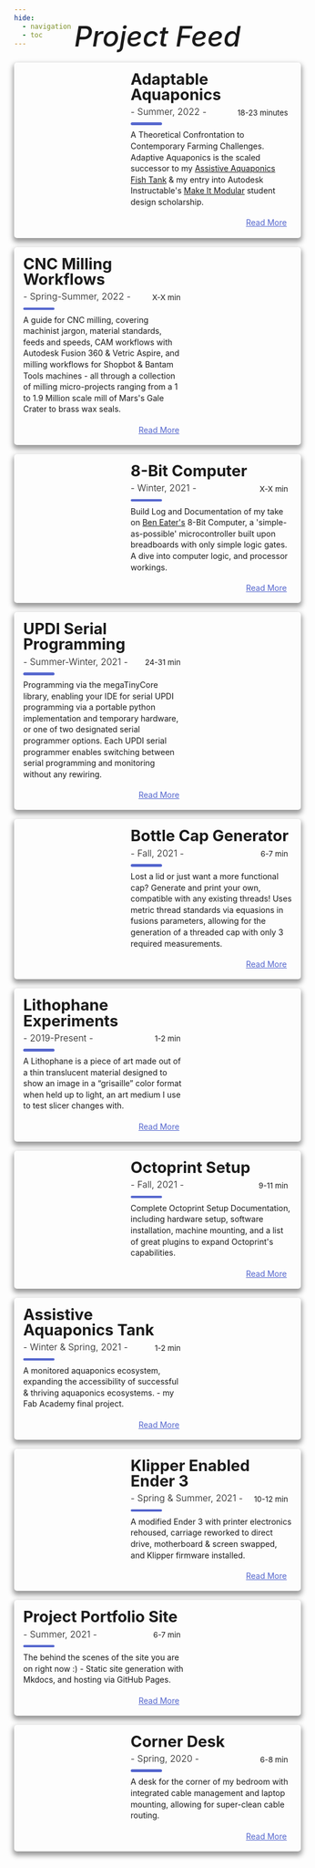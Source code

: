 ```yaml
---
hide:
  - navigation
  - toc
---
```


<script src="https://kit.fontawesome.com/79ff35ecec.js" crossorigin="anonymous"></script>

<style>

[data-md-color-scheme="default"] {
--cover-color: white;
}

[data-md-color-scheme="slate"] {
--cover-color: #212226;
}

.post {
  display: flex;
  flex-direction: column;
  margin: 1rem auto;
  box-shadow: 0 5px 9px 2px rgba(0, 0, 0, 0.4);
  margin-bottom: 1.6%;
  background: inherit;
  line-height: 1.4;
  border-radius: 5px;
  overflow: hidden;
  z-index: 0;
}

.post:hover .photo {
  transform: scale(1.08) rotate(1deg);
}

.post .meta {
  position: relative;
  z-index: 0;
  height: 200px;
}

.post .photo {
  position: absolute;
  top: 0;
  right: 0;
  bottom: 0;
  left: 0;
  background-size: cover;
  background-position: center;
  transition: transform 0.2s;
}

.post .details a {
  -webkit-text-decoration: dotted underline;
          text-decoration: dotted underline;
}

.post .details .tags li {
  margin-right: 2px;
}

.post .details .tags li:first-child {
  margin-left: -4px;
}

.post .description {
  padding: 1rem;
  background: inherit;
  position: relative;
  z-index: 1;
}

.post .description h1 {
  line-height: 1;
  margin: 0;
  color: inherit;
  font-size: 1.7rem;
}

.post .description h2 {
  font-size: 1rem;
  font-weight: 300;
  color: inherit;
  margin-top: 5px;
}

.post .description .read-more {
  float: right;
  text-align: right;
  margin-top: -1.25em;
  height: 1.45em;
  width: 6.5em;
}

.post .description .con {
  position: relative;
  margin-top: 1em;
  height: 1.45em;
  width: 9em;
}

.post .description .con .share {
  float:left;
  font-size: 1.1em;
}

.post .description .con .share a {
  color: inherit;
}

.post .description .read-more a {
  color: #5466ce;
  display: inline-block;
  position: relative;
}

.post .description .read-more a:after {
  font-weight: 1000;
  content:  "-->";
  margin-left: -10px;
  opacity: 0;
  vertical-align: middle;
  transition: margin 0.3s, opacity 0.3s;
}

.post .description .read-more a:hover:after {
  margin-left: 5px;
  opacity: 1;
}

.twitter {
  padding-left: 0.2em;
  padding-right: 0.2em;
}

.con .share a.twitter:hover {
  color: #00acee;
}

.fb {
  padding-right: 0.2em;
}

.con .share a.fb:hover {
  color: #3b5998;
}

.pin {
  padding-left: 0.2em;
  padding-right: 0.2em;
}

.con .share a.pin:hover {
  color: 	#E60023;
}

.ln {
  padding-left: 0.2em;
  padding-right: 0.2em;
}

.con .share a.ln:hover {
  color: #0e76a8;
}

.email {
  padding-left: 0.2em;
}

.con .share a.email:hover {
  color: #5466ce;
}

.post p {
  position: relative;
  color: inherit;
  margin: 1rem 0 0;
}

.post p:first-of-type {
  margin-top: 1.25rem;
}

.post p:first-of-type:before {
  content: "";
  position: absolute;
  height: 4.5px;
  background-color: #5466ce;
  width: 55px;
  top: -0.75rem;
  border-radius: 5px;
}

.post:hover .details {
  left: 0%;
}

.time {
  position: relative;
  float:right;
  font-size: 0.95em;
  margin-top: -2.41em;
  margin-right: 0.5em;
  color: inherit;
}

.title {
  margin-top: -1.3em;
  font-size: 3.5em;
  font-weight: 500;
  font-style: oblique;
}

@media (min-width: 640px) {
  .post {
    flex-direction: row;
    max-width: 700px;
  }

  .post .meta {
    flex-basis: 40%;
    height: auto;
  }

  .post .description {
    flex-basis: 60%;
  }

  .post .description:before {
    transform: skewX(-3deg);
    background: var(--cover-color); 
    content: "";
    width: 40px;
    position: absolute;
    left: -10px;
    top: 0;
    bottom: 0;
    z-index: -1;
  }

  .post.alt {
    flex-direction: row-reverse;
  }

  .post.alt .description:before {
    left: inherit;
    right: -10px;
    transform: skew(3deg);
  }

  .post.alt .details {
    padding-left: 25px;
  }

}

</style>

 <center>
  <div class="title">Project Feed</div>
 </center >

 <div class="post">
    <div class="meta">
      <div class="photo" style="background-image: url('../images/AdaptableAquaponics/cover.jpg')"></div>
    </div>
    <div class="description">
      <h1>Adaptable Aquaponics</h1>
      <h2>- Summer, 2022 -</h2> <span class="time"><i class="far fa-clock"></i> 18-23 minutes</span>
      <p>A Theoretical Confrontation to Contemporary Farming Challenges. Adaptive Aquaponics is the scaled successor to my <a href="https://teddywarner.org/Projects/AssistiveAquaponics/">Assistive Aquaponics Fish Tank</a> & my entry into Autodesk Instructable's <a href="https://www.instructables.com/contest/makeitmodular2022/">Make It Modular</a> student design scholarship.</p>
      <div class="con">
       <span class="share" style=" color: inherit;">
        <a class="fb" title="Share on Facebook" href="https://www.facebook.com/sharer/sharer.php?u=https://teddywarner.org/Projects/AdaptableAquaponics/"><i class="fab fa-facebook-square"></i></a>
        <a class="twitter" title="Share on Twitter" href="https://twitter.com/intent/tweet?url=https://teddywarner.org/Projects/AdaptableAquaponics/&text=Check%20out%20Adaptable%20Aquaponics%20on%20teddywarner.org!"><i class="fab fa-twitter"></i></a>
        <a class="pin" title="Share on Pinterest" href="https://pinterest.com/pin/create/button/?url=https://teddywarner.org/Projects/AdaptableAquaponics/&media=&description=Check%20out%20Adaptable%20Aquaponics%20on%20teddywarner.org!"><i class="fab fa-pinterest"></i></a>
        <a class="ln" title="Share on LinkedIn" href="https://www.linkedin.com/shareArticle?mini=true&url=https://teddywarner.org/Projects/AdaptableAquaponics/"><i class="fab fa-linkedin"></i></a>
        <a class="email" title="Share via Email" href="mailto:info@example.com?&subject=&cc=&bcc=&body=https://teddywarner.org/Projects/AdaptableAquaponics/%0ACheck%20out%20Adaptable%20Aquaponics%20on%20teddywarner.org!"><i class="fas fa-paper-plane"></i></a>
       </span>
      </div>
      <p class="read-more">
        <a href="../Projects/AdaptableAquaponics/">Read More</a>
      </p>
    </div>
  </div>

 <div class="post alt">
    <div class="meta">
      <div class="photo" style="background-image: url('../images/MillingWorkflow/cover.jpg')"></div>
    </div>
    <div class="description">
      <h1>CNC Milling Workflows</h1>
      <h2>- Spring-Summer, 2022 -</h2> <span class="time"><i class="far fa-clock"></i> X-X min</span>
      <p>A guide for CNC milling, covering machinist jargon, material standards, feeds and speeds, CAM workflows with Autodesk Fusion 360 & Vetric Aspire, and milling workflows for Shopbot & Bantam Tools machines - all through a collection of milling micro-projects ranging from a 1 to 1.9 Million scale mill of Mars's Gale Crater to brass wax seals.</p>
      <div class="con">
       <span class="share" style=" color: inherit;">
        <a class="fb" title="Share on Facebook" href="https://www.facebook.com/sharer/sharer.php?u=https://teddywarner.org/Projects/MillingWorflow/"><i class="fab fa-facebook-square"></i></a>
        <a class="twitter" title="Share on Twitter" href="https://twitter.com/intent/tweet?url=https://teddywarner.org/Projects/MillingWorflow/&text=Check%20out%20the%20CNC%20Milling%20Workflows%20article%20on%20teddywarner.org!"><i class="fab fa-twitter"></i></a>
        <a class="pin" title="Share on Pinterest" href="https://pinterest.com/pin/create/button/?url=https://teddywarner.org/Projects/MillingWorflow/&media=&description=Check%20out%20the%20CNC%20Milling%20Workflows%20article%20on%20teddywarner.org!"><i class="fab fa-pinterest"></i></a>
        <a class="ln" title="Share on LinkedIn" href="https://www.linkedin.com/shareArticle?mini=true&url=https://teddywarner.org/Projects/MillingWorflow/"><i class="fab fa-linkedin"></i></a>
        <a class="email" title="Share via Email" href="mailto:info@example.com?&subject=&cc=&bcc=&body=https://teddywarner.org/Projects/MillingWorflow/%0ACheck%20out%20the%20CNC%20Milling%20Workflows%20article%20on%20teddywarner.org!"><i class="fas fa-paper-plane"></i></a>
       </span>
      </div>
      <p class="read-more">
        <a href="../Projects/MillingWorflow/">Read More</a>
      </p>
    </div>
  </div>

<div class="post">
    <div class="meta">
      <div class="photo" style="background-image: url('../images/8-bitComputer/clockmodule.jpg')"></div>
    </div>
    <div class="description">
      <h1>8-Bit Computer</h1> 
      <h2>- Winter, 2021 -</h2> <span class="time"><i class="far fa-clock"></i> X-X min</span>
      <p> Build Log and Documentation of my take on <a href="https://eater.net/">Ben Eater's</a> 8-Bit Computer, a 'simple-as-possible' microcontroller built upon breadboards with only simple logic gates. A dive into computer logic, and processor workings.</p>
      <div class="con">
       <span class="share" style=" color: inherit;">
        <a class="fb" title="Share on Facebook" href="https://www.facebook.com/sharer/sharer.php?u=https://teddywarner.org/Projects/8-bit/"><i class="fab fa-facebook-square"></i></a>
        <a class="twitter" title="Share on Twitter" href="https://twitter.com/intent/tweet?url=https://teddywarner.org/Projects/8-bit/&text=Check%20Out%20the%208-bit%20Breadboard%20Computer%20(Ben%20Eater%20Build%20Log)%20on"><i class="fab fa-twitter"></i></a>
        <a class="pin" title="Share on Pinterest" href="https://pinterest.com/pin/create/button/?url=https://teddywarner.org/Projects/8-bit/&media=&description=Check%20Out%20the%208-bit%20Breadboard%20Computer%20(Ben%20Eater%20Build%20Log)%20on%20https://teddywarner.org/Projects/8-bit/%20!"><i class="fab fa-pinterest"></i></a>
        <a class="ln" title="Share on LinkedIn" href="https://www.linkedin.com/shareArticle?mini=true&url=https://teddywarner.org/Projects/8-bit/"><i class="fab fa-linkedin"></i></a>
        <a class="email" title="Share via Email" href="mailto:info@example.com?&subject=&cc=&bcc=&body=Check%20Out%20the%208-bit%20Breadboard%20Computer%20(Ben%20Eater%20Build%20Log)%20on%20https://teddywarner.org/Projects/8-bit/%20!"><i class="fas fa-paper-plane"></i></a>
       </span>
      </div>
       <p class="read-more">
        <a href="../Projects/8-bit">Read More</a>
       </p> 
    </div>
  </div>

  <div class="post alt">
    <div class="meta">
      <div class="photo" style="background-image: url('../images/SerialUPDI/ftdi2updisolderedtop.jpg')"></div>
    </div>
    <div class="description">
      <h1>UPDI Serial Programming</h1>
      <h2>- Summer-Winter, 2021 -</h2> <span class="time"><i class="far fa-clock"></i> 24-31 min</span>
      <p>Programming via the megaTinyCore library, enabling your IDE for serial UPDI programming via a portable python implementation and temporary hardware, or one of two designated serial programmer options. Each UPDI serial programmer enables switching between serial programming and monitoring without any rewiring.</p>
      <div class="con">
       <span class="share" style=" color: inherit;">
        <a class="fb" title="Share on Facebook" href="https://www.facebook.com/sharer/sharer.php?u=https://teddywarner.org/Projects/SerialUPDI/"><i class="fab fa-facebook-square"></i></a>
        <a class="twitter" title="Share on Twitter" href="https://twitter.com/intent/tweet?url=https://teddywarner.org/Projects/SerialUPDI/&text=Check%20Out%20UPDI%20Serial%20Programming%20on"><i class="fab fa-twitter"></i></a>
        <a class="pin" title="Share on Pinterest" href="https://pinterest.com/pin/create/button/?url=https://teddywarner.org/Projects/SerialUPDI/&media=&description=Check%20Out%20UPDI%20Serial%20Programming%20on%20https://teddywarner.org/Projects/SerialUPDI/%20!"><i class="fab fa-pinterest"></i></a>
        <a class="ln" title="Share on LinkedIn" href="https://www.linkedin.com/shareArticle?mini=true&url=https://teddywarner.org/Projects/SerialUPDI/"><i class="fab fa-linkedin"></i></a>
        <a class="email" title="Share via Email" href="mailto:info@example.com?&subject=&cc=&bcc=&body=Check%20Out%20UPDI%20Serial%20Programming%20on%20https://teddywarner.org/Projects/SerialUPDI/%20!"><i class="fas fa-paper-plane"></i></a>
       </span>
      </div>
      <p class="read-more">
        <a href="../Projects/SerialUPDI">Read More</a>
      </p>
    </div>
  </div>

  <div class="post">
    <div class="meta">
      <div class="photo" style="background-image: url('../images/ParametricGenerator/beautyshot1.jpg')"></div>
    </div>
    <div class="description">
      <h1>Bottle Cap Generator</h1>
      <h2>- Fall, 2021 -</h2> <span class="time"><i class="far fa-clock"></i> 6-7 min</span>
      <p>Lost a lid or just want a more functional cap? Generate and print your own, compatible with any existing threads! Uses metric thread standards via equasions in fusions parameters, allowing for the generation of a threaded cap with only 3 required measurements.</p>
      <div class="con">
       <span class="share" style=" color: inherit;">
        <a class="fb" title="Share on Facebook" href="https://www.facebook.com/sharer/sharer.php?u=https://teddywarner.org/Projects/ParametricGenerator/"><i class="fab fa-facebook-square"></i></a>
        <a class="twitter" title="Share on Twitter" href="https://twitter.com/intent/tweet?url=https://teddywarner.org/Projects/ParametricGenerator/&text=Check%20Out%20the%20Parametric%20Bottle%20Cap%20Generator%20on"><i class="fab fa-twitter"></i></a>
        <a class="pin" title="Share on Pinterest" href="https://pinterest.com/pin/create/button/?url=https://teddywarner.org/Projects/ParametricGenerator/&media=&description=Check%20Out%20the%20Parametric%20Bottle%20Cap%20Generator%20on%20https://teddywarner.org/Projects/ParametricGenerator/%20!"><i class="fab fa-pinterest"></i></a>
        <a class="ln" title="Share on LinkedIn" href="https://www.linkedin.com/shareArticle?mini=true&url=https://teddywarner.org/Projects/ParametricGenerator/"><i class="fab fa-linkedin"></i></a>
        <a class="email" title="Share via Email" href="mailto:info@example.com?&subject=&cc=&bcc=&body=Check%20Out%20the%20Parametric%20Bottle%20Cap%20Generator%20on%20https://teddywarner.org/Projects/ParametricGenerator/"><i class="fas fa-paper-plane"></i></a>
       </span>
      </div>
      <p class="read-more">
        <a href="../Projects/ParametricGenerator">Read More</a>
      </p>
    </div>
  </div>

  <div class="post alt">
    <div class="meta">
      <div class="photo" style="background-image: url('../images/LithophaneExperiments/friendslithophane.jpg')"></div>
    </div>
    <div class="description">
      <h1>Lithophane Experiments</h1>
      <h2>- 2019-Present -</h2> <span class="time"><i class="far fa-clock"></i> 1-2 min</span>
      <p>A Lithophane is a piece of art made out of a thin translucent material designed to show an image in a “grisaille” color format when held up to light, an art medium I use to test slicer changes with.</p>
      <div class="con">
       <span class="share" style=" color: inherit;">
        <a class="fb" title="Share on Facebook" href="https://www.facebook.com/sharer/sharer.php?u=https://teddywarner.org/Projects/LithophaneExperiments/"><i class="fab fa-facebook-square"></i></a>
        <a class="twitter" title="Share on Twitter" href="https://twitter.com/intent/tweet?url=https://teddywarner.org/Projects/LithophaneExperiments/&text=Check%20Out%20this%20compilation%20of%20Litophanes%20on"><i class="fab fa-twitter"></i></a>
        <a class="pin" title="Share on Pinterest" href="https://pinterest.com/pin/create/button/?url=https://teddywarner.org/Projects/LithophaneExperiments/&media=&description=Check%20Out%20this%20compilation%20of%20Litophanes%20on%20https://teddywarner.org/Projects/LithophaneExperiments/%20!"><i class="fab fa-pinterest"></i></i></a>
        <a class="ln" title="Share on LinkedIn" href="https://www.linkedin.com/shareArticle?mini=true&url=https://teddywarner.org/Projects/LithophaneExperiments/"><i class="fab fa-linkedin"></i></i></a>
        <a class="email" title="Share via Email" href="mailto:info@example.com?&subject=&cc=&bcc=&body=Check%20Out%20this%20compilation%20of%20Litophanes%20on%20https://teddywarner.org/Projects/LithophaneExperiments/"><i class="fas fa-paper-plane"></i></i></i></a>
       </span>
      </div>
      <p class="read-more">
        <a href="../Projects/LithophaneExperiments">Read More</a>
      </p>
    </div>
  </div>

  <div class="post">
    <div class="meta">
      <div class="photo" style="background-image: url('../images/Octoprint/personaloctoprint.jpg')"></div>
    </div>
    <div class="description">
      <h1>Octoprint Setup</h1>
      <h2>- Fall, 2021 -</h2> <span class="time"><i class="far fa-clock"></i> 9-11 min</span>
      <p>Complete Octoprint Setup Documentation, including hardware setup, software installation, machine mounting, and a list of great plugins to expand Octoprint's capabilities.</p>
      <div class="con">
       <span class="share" style=" color: inherit;">
        <a class="fb" title="Share on Facebook" href="https://www.facebook.com/sharer/sharer.php?u=https://teddywarner.org/Projects/Octoprint/"><i class="fab fa-facebook-square"></i></a>
        <a class="twitter" title="Share on Twitter" href="https://twitter.com/intent/tweet?url=https://teddywarner.org/Projects/Octoprint/&text=Setup%20an%20Instance%20of%20Octoprint%20for%20Your%20Machine%20With"><i class="fab fa-twitter"></i></a>
        <a class="pin" title="Share on Pinterest" href="https://pinterest.com/pin/create/button/?url=https://teddywarner.org/Projects/Octoprint/&media=&description=Setup%20an%20Instance%20of%20Octoprint%20for%20Your%20Machine%20With%20https://teddywarner.org/Projects/Octoprint/"><i class="fab fa-pinterest"></i></a>
        <a class="ln" title="Share on LinkedIn" href="https://www.linkedin.com/shareArticle?mini=true&url=https://teddywarner.org/Projects/Octoprint/"><i class="fab fa-linkedin"></i></a>
        <a class="email" title="Share via Email" href="mailto:info@example.com?&subject=&cc=&bcc=&body=Setup%20an%20Instance%20of%20Octoprint%20for%20Your%20Machine%20With%20https://teddywarner.org/Projects/Octoprint/"><i class="fas fa-paper-plane"></i></a>
       </span>
      </div>
      <p class="read-more">
        <a href="../Projects/Octoprint">Read More</a>
      </p>
    </div>
  </div>

  <div class="post alt">
    <div class="meta">
      <div class="photo" style="background-image: url('../images/AssistiveAquaponics/tankhighlight.jpg')"></div>
    </div>
    <div class="description">
      <h1>Assistive Aquaponics Tank</h1>
      <h2>- Winter & Spring, 2021 -</h2> <span class="time"><i class="far fa-clock"></i> 1-2 min</span>
      <p>A monitored aquaponics ecosystem, expanding the accessibility of successful & thriving aquaponics ecosystems. - my Fab Academy final project.</p>
      <div class="con">
       <span class="share" style=" color: inherit;">
        <a class="fb" title="Share on Facebook" href="https://www.facebook.com/sharer/sharer.php?u=https://fabacademy.org/2021/labs/charlotte/students/theodore-warner/Final%2520Project/final-project/"><i class="fab fa-facebook-square"></i></a>
        <a class="twitter" title="Share on Twitter" href="https://twitter.com/intent/tweet?url=https://fabacademy.org/2021/labs/charlotte/students/theodore-warner/Final%2520Project/final-project/&text=Check%20Out%20the%20Assistive%20Aquaponics%20Fish%20Tank%20on"><i class="fab fa-twitter"></i></a>
        <a class="pin" title="Share on Pinterest" href="https://pinterest.com/pin/create/button/?url=https://fabacademy.org/2021/labs/charlotte/students/theodore-warner/Final%2520Project/final-project/&media=&description=Check%20Out%20the%20Assistive%20Aquaponics%20Fish%20Tank%20on%20https://fabacademy.org/2021/labs/charlotte/students/theodore-warner/Final%2520Project/final-project/%20!"><i class="fab fa-pinterest"></i></a>
        <a class="ln" title="Share on LinkedIn" href="https://www.linkedin.com/shareArticle?mini=true&url=https://fabacademy.org/2021/labs/charlotte/students/theodore-warner/Final%2520Project/final-project/"><i class="fab fa-linkedin"></i></a>
        <a class="email" title="Share via Email" href="mailto:info@example.com?&subject=&cc=&bcc=&body=Check%20Out%20the%20Assistive%20Aquaponics%20Fish%20Tank%20on%20https://fabacademy.org/2021/labs/charlotte/students/theodore-warner/Final%2520Project/final-project/"><i class="fas fa-paper-plane"></i></a>
       </span>
      </div>
      <p class="read-more">
        <a href="../Projects/AssistiveAquaponics">Read More</a>
      </p>
    </div>
  </div>

  <div class="post">
    <div class="meta">
      <div class="photo" style="background-image: url('../images/KlipperEnder3/directdrive.jpg')"></div>
    </div>
    <div class="description">
      <h1>Klipper Enabled Ender 3</h1>
      <h2>- Spring & Summer, 2021 -</h2> <span class="time"><i class="far fa-clock"></i> 10-12 min</span>
      <p>A modified Ender 3 with printer electronics rehoused, carriage reworked to direct drive, motherboard & screen swapped, and Klipper firmware installed.</p>
      <div class="con">
       <span class="share" style=" color: inherit;">
        <a class="fb" title="Share on Facebook" href="https://www.facebook.com/sharer/sharer.php?u=https://teddywarner.org/Projects/KlipperEnder3/"><i class="fab fa-facebook-square"></i></a>
        <a class="twitter" title="Share on Twitter" href="https://twitter.com/intent/tweet?url=https://teddywarner.org/Projects/KlipperEnder3/&text=Check%20Out%20the%20Klipper%20Enabled%20Ender%203%20on"><i class="fab fa-twitter"></i></a>
        <a class="pin" title="Share on Pinterest" href="https://pinterest.com/pin/create/button/?url=https://teddywarner.org/Projects/KlipperEnder3/&media=&description=Check%20Out%20the%20Klipper%20Enabled%20Ender%203%20on%20https://teddywarner.org/Projects/KlipperEnder3/%20!"><i class="fab fa-pinterest"></i></a>
        <a class="ln" title="Share on LinkedIn" href="https://www.linkedin.com/shareArticle?mini=true&url=https://teddywarner.org/Projects/KlipperEnder3/"><i class="fab fa-linkedin"></i></a>
        <a class="email" title="Share via Email" href="mailto:info@example.com?&subject=&cc=&bcc=&body=Check%20Out%20the%20Klipper%20Enabled%20Ender%203%20on%20https://teddywarner.org/Projects/KlipperEnder3/"><i class="fas fa-paper-plane"></i></a>
       </span>
      </div>
      <p class="read-more">
        <a href="../Projects/KlipperEnder3">Read More</a>
      </p>
    </div>
  </div>

  <div class="post alt">
    <div class="meta">
      <div class="photo" style="background-image: url('../images/PortfolioSite/highlightcode.jpg')"></div>
    </div>
    <div class="description">
      <h1>Project Portfolio Site</h1>
      <h2>- Summer, 2021 -</h2> <span class="time"><i class="far fa-clock"></i> 6-7 min</span>
      <p>The behind the scenes of the site you are on right now :) - Static site generation with Mkdocs, and hosting via GitHub Pages.</p>
      <div class="con">
       <span class="share" style=" color: inherit;">
        <a class="fb" title="Share on Facebook" href="https://www.facebook.com/sharer/sharer.php?u=https://teddywarner.org/Projects/ProjectPortfolioSite/"><i class="fab fa-facebook-square"></i></a>
        <a class="twitter" title="Share on Twitter" href="https://twitter.com/intent/tweet?url=https://teddywarner.org/Projects/ProjectPortfolioSite/&text=Check%20Out%20the%20Behind%20the%20Scenes%20to%20teddywarner.org%20on"><i class="fab fa-twitter"></i></a>
        <a class="pin" title="Share on Pinterest" href="https://pinterest.com/pin/create/button/?url=https://teddywarner.org/Projects/ProjectPortfolioSite/&media=&description=Check%20Out%20the%20Behind%20the%20Scenes%20to%20teddywarner.org%20on%20https://teddywarner.org/Projects/ProjectPortfolioSite/"><i class="fab fa-pinterest"></i></a>
        <a class="ln" title="Share on LinkedIn" href="https://www.linkedin.com/shareArticle?mini=true&url=https://teddywarner.org/Projects/ProjectPortfolioSite/"><i class="fab fa-linkedin"></i></a>
        <a class="email" title="Share via Email" href="mailto:info@example.com?&subject=&cc=&bcc=&body=Check%20Out%20the%20Behind%20the%20Scenes%20to%20teddywarner.org%20on%20https://teddywarner.org/Projects/ProjectPortfolioSite/"><i class="fas fa-paper-plane"></i></a>
       </span>
      </div>
      <p class="read-more">
        <a href="../Projects/ProjectPortfolioSite">Read More</a>
      </p>
    </div>
  </div>

  <div class="post">
    <div class="meta">
      <div class="photo" style="background-image: url('../images/CornerDesk/finishedwoodassembly.jpg')"></div>
    </div>
    <div class="description">
      <h1>Corner Desk</h1>
      <h2>- Spring, 2020 -</h2> <span class="time"><i class="far fa-clock"></i> 6-8 min</span>
      <p>A desk for the corner of my bedroom with integrated cable management and laptop mounting, allowing for super-clean cable routing.</p>
      <div class="con">
       <span class="share" style=" color: inherit;">
        <a class="fb" title="Share on Facebook" href="https://www.facebook.com/sharer/sharer.php?u=https://teddywarner.org/Projects/CornerDesk/"><i class="fab fa-facebook-square"></i></a>
        <a class="twitter" title="Share on Twitter" href="https://twitter.com/intent/tweet?url=https://teddywarner.org/Projects/CornerDesk/&text=Check%20Out%20the%20Cable-Managed%20Corner%20Desk%20on"><i class="fab fa-twitter"></i></a>
        <a class="pin" title="Share on Pinterest" href="https://pinterest.com/pin/create/button/?url=https://teddywarner.org/Projects/CornerDesk/&media=&description=Check%20Out%20the%20Cable-Managed%20Corner%20Desk%20on%20https://teddywarner.org/Projects/CornerDesk/%20!"><i class="fab fa-pinterest"></i></a>
        <a class="ln" title="Share on LinkedIn" href="https://www.linkedin.com/shareArticle?mini=true&url=https://teddywarner.org/Projects/CornerDesk/"><i class="fab fa-linkedin"></i></a>
        <a class="email" title="Share via Email" href="mailto:info@example.com?&subject=&cc=&bcc=&body=Check%20Out%20the%20Cable-Managed%20Corner%20Desk%20on%20https://teddywarner.org/Projects/CornerDesk/"><i class="fas fa-paper-plane"></i></a>
       </span>
      </div>
      <p class="read-more">
        <a href="../Projects/CornerDesk">Read More</a>
      </p>
    </div>
  </div>

<!--- Post Template

  <div class="post">
    <div class="meta">
      <div class="photo" style="background-image: url('../images/')"></div>
    </div>
    <div class="description">
      <h1>Title</h1>
      <h2>- Date -</h2> <span class="time"><i class="far fa-clock"></i>TIME</span>
      <p> Lorem ipsum dolor sit amet, consectetur adipisicing elit. Ad eum dolorum architecto obcaecati enim dicta praesentium, quam nobis! Neque ad aliquam facilis numquam. Veritatis, sit.</p>
      <div class="con">
       <span class="share" style=" color: inherit;">
        <a class="fb" title="Share on Facebook" href="FACEBOOK-URL"><i class="fab fa-facebook-square"></i></a>
        <a class="twitter" title="Share on Twitter" href="TWITTER-URL"><i class="fab fa-twitter"></i></a>
        <a class="pin" title="Share on Pinterest" href="PINTEREST-URL"><i class="fab fa-pinterest"></i></a>
        <a class="ln" title="Share on LinkedIn" href="LINKEDIN-URL"><i class="fab fa-linkedin"></i></a>
        <a class="email" title="Share via Email" href="EMAIL-URL"><i class="fas fa-paper-plane"></i></a>
       </span>
      </div>
      <p class="read-more">
        <a href="../Projects/">Read More</a>
      </p>
    </div>
  </div>

  <div class="post alt">
    <div class="meta">
      <div class="photo" style="background-image: url('../images/')"></div>
    </div>
    <div class="description">
      <h1>Title</h1>
      <h2>- Date -</h2> <span class="time"><i class="far fa-clock"></i>TIME</span>
      <p>Lorem ipsum dolor sit amet, consectetur adipisicing elit. Ad eum dolorum architecto obcaecati enim dicta praesentium, quam nobis! Neque ad aliquam facilis numquam. Veritatis, sit.</p>
      <div class="con">
       <span class="share" style=" color: inherit;">
        <a class="fb" title="Share on Facebook" href="FACEBOOK-URL"><i class="fab fa-facebook-square"></i></a>
        <a class="twitter" title="Share on Twitter" href="TWITTER-URL"><i class="fab fa-twitter"></i></a>
        <a class="pin" title="Share on Pinterest" href="PINTEREST-URL"><i class="fab fa-pinterest"></i></a>
        <a class="ln" title="Share on LinkedIn" href="LINKEDIN-URL"><i class="fab fa-linkedin"></i></a>
        <a class="email" title="Share via Email" href="EMAIL-URL"><i class="fas fa-paper-plane"></i></a>
       </span>
      </div>
      <p class="read-more">
        <a href="../Projects/">Read More</a>
      </p>
    </div>
  </div>

-->